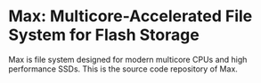 # Max: Multicore-Accelerated File System for Flash Storage 
Max is file system designed for modern multicore CPUs and high performance SSDs.
This is the source code repository of Max.
